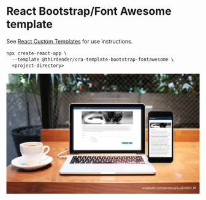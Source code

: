 # React Bootstrap/Font Awesome template

See [React Custom Templates](https://create-react-app.dev/docs/custom-templates) for use instructions.

```
npx create-react-app \
  --template @thirdender/cra-template-bootstrap-fontawesome \
  <project-directory>
```

![Screenshot](/screenshot.webp?raw=true "Screenshot")
